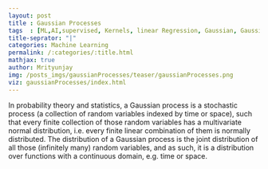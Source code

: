 ```yaml
---
layout: post 
title : Gaussian Processes
tags  : [ML,AI,supervised, Kernels, linear Regression, Gaussian, Gaussian Processes, non-linear, RKHS ]
title-seprator: "|"
categories: Machine Learning
permalink: /:categories/:title.html
mathjax: true
author: Mrityunjay
img: /posts_imgs/gaussianProcesses/teaser/gaussianProcesses.png
viz: gaussianProcesses/index.html
---
```

In probability theory and statistics, a Gaussian process is a stochastic process (a collection of random variables indexed by time or space), such that every finite collection of those random variables has a multivariate normal distribution, i.e. every finite linear combination of them is normally distributed. The distribution of a Gaussian process is the joint distribution of all those (infinitely many) random variables, and as such, it is a distribution over functions with a continuous domain, e.g. time or space.